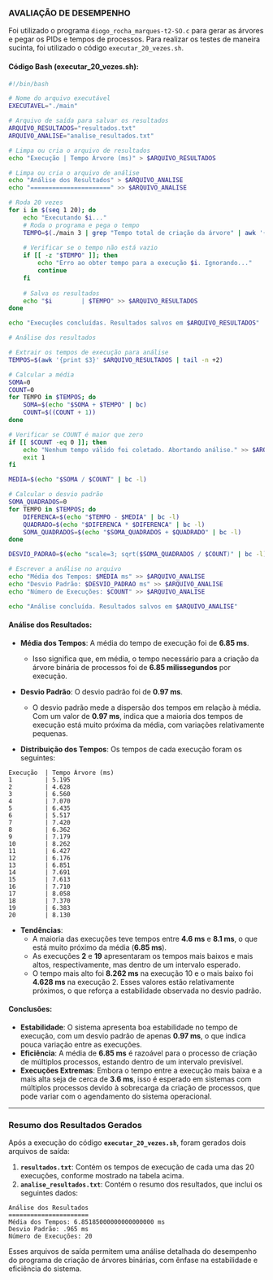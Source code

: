 

### AVALIAÇÃO DE DESEMPENHO

Foi utilizado o programa `diogo_rocha_marques-t2-SO.c` para gerar as árvores e pegar os PIDs e tempos de processos. Para realizar os testes de maneira sucinta, foi utilizado o código `executar_20_vezes.sh`.

#### Código Bash (executar_20_vezes.sh):
```bash
#!/bin/bash

# Nome do arquivo executável
EXECUTAVEL="./main"

# Arquivo de saída para salvar os resultados
ARQUIVO_RESULTADOS="resultados.txt"
ARQUIVO_ANALISE="analise_resultados.txt"

# Limpa ou cria o arquivo de resultados
echo "Execução | Tempo Árvore (ms)" > $ARQUIVO_RESULTADOS

# Limpa ou cria o arquivo de análise
echo "Análise dos Resultados" > $ARQUIVO_ANALISE
echo "======================" >> $ARQUIVO_ANALISE

# Roda 20 vezes
for i in $(seq 1 20); do
    echo "Executando $i..."
    # Roda o programa e pega o tempo
    TEMPO=$(./main 3 | grep "Tempo total de criação da árvore" | awk '{print $7}')
    
    # Verificar se o tempo não está vazio
    if [[ -z "$TEMPO" ]]; then
        echo "Erro ao obter tempo para a execução $i. Ignorando..."
        continue
    fi
    
    # Salva os resultados
    echo "$i        | $TEMPO" >> $ARQUIVO_RESULTADOS
done

echo "Execuções concluídas. Resultados salvos em $ARQUIVO_RESULTADOS"

# Análise dos resultados

# Extrair os tempos de execução para análise
TEMPOS=$(awk '{print $3}' $ARQUIVO_RESULTADOS | tail -n +2)

# Calcular a média
SOMA=0
COUNT=0
for TEMPO in $TEMPOS; do
    SOMA=$(echo "$SOMA + $TEMPO" | bc)
    COUNT=$((COUNT + 1))
done

# Verificar se COUNT é maior que zero
if [[ $COUNT -eq 0 ]]; then
    echo "Nenhum tempo válido foi coletado. Abortando análise." >> $ARQUIVO_ANALISE
    exit 1
fi

MEDIA=$(echo "$SOMA / $COUNT" | bc -l)

# Calcular o desvio padrão
SOMA_QUADRADOS=0
for TEMPO in $TEMPOS; do
    DIFERENCA=$(echo "$TEMPO - $MEDIA" | bc -l)
    QUADRADO=$(echo "$DIFERENCA * $DIFERENCA" | bc -l)
    SOMA_QUADRADOS=$(echo "$SOMA_QUADRADOS + $QUADRADO" | bc -l)
done

DESVIO_PADRAO=$(echo "scale=3; sqrt($SOMA_QUADRADOS / $COUNT)" | bc -l)

# Escrever a análise no arquivo
echo "Média dos Tempos: $MEDIA ms" >> $ARQUIVO_ANALISE
echo "Desvio Padrão: $DESVIO_PADRAO ms" >> $ARQUIVO_ANALISE
echo "Número de Execuções: $COUNT" >> $ARQUIVO_ANALISE

echo "Análise concluída. Resultados salvos em $ARQUIVO_ANALISE"
```

#### Análise dos Resultados:

- **Média dos Tempos**: A média do tempo de execução foi de **6.85 ms**.
  - Isso significa que, em média, o tempo necessário para a criação da árvore binária de processos foi de **6.85 milissegundos** por execução.

- **Desvio Padrão**: O desvio padrão foi de **0.97 ms**.
  - O desvio padrão mede a dispersão dos tempos em relação à média. Com um valor de **0.97 ms**, indica que a maioria dos tempos de execução está muito próxima da média, com variações relativamente pequenas.

- **Distribuição dos Tempos**: Os tempos de cada execução foram os seguintes:

```text
Execução  | Tempo Árvore (ms)
1         | 5.195
2         | 4.628
3         | 6.560
4         | 7.070
5         | 6.435
6         | 5.517
7         | 7.420
8         | 6.362
9         | 7.179
10        | 8.262
11        | 6.427
12        | 6.176
13        | 6.851
14        | 7.691
15        | 7.613
16        | 7.710
17        | 8.058
18        | 7.370
19        | 6.383
20        | 8.130
```

- **Tendências**:
  - A maioria das execuções teve tempos entre **4.6 ms** e **8.1 ms**, o que está muito próximo da média (**6.85 ms**).
  - As execuções **2** e **19** apresentaram os tempos mais baixos e mais altos, respectivamente, mas dentro de um intervalo esperado.
  - O tempo mais alto foi **8.262 ms** na execução 10 e o mais baixo foi **4.628 ms** na execução 2. Esses valores estão relativamente próximos, o que reforça a estabilidade observada no desvio padrão.

#### Conclusões:
- **Estabilidade**: O sistema apresenta boa estabilidade no tempo de execução, com um desvio padrão de apenas **0.97 ms**, o que indica pouca variação entre as execuções.
- **Eficiência**: A média de **6.85 ms** é razoável para o processo de criação de múltiplos processos, estando dentro de um intervalo previsível.
- **Execuções Extremas**: Embora o tempo entre a execução mais baixa e a mais alta seja de cerca de **3.6 ms**, isso é esperado em sistemas com múltiplos processos devido à sobrecarga da criação de processos, que pode variar com o agendamento do sistema operacional.

---

### Resumo dos Resultados Gerados

Após a execução do código **`executar_20_vezes.sh`**, foram gerados dois arquivos de saída:

1. **`resultados.txt`**: Contém os tempos de execução de cada uma das 20 execuções, conforme mostrado na tabela acima.
2. **`analise_resultados.txt`**: Contém o resumo dos resultados, que inclui os seguintes dados:

```text
Análise dos Resultados
======================
Média dos Tempos: 6.85185000000000000000 ms
Desvio Padrão: .965 ms
Número de Execuções: 20
```

Esses arquivos de saída permitem uma análise detalhada do desempenho do programa de criação de árvores binárias, com ênfase na estabilidade e eficiência do sistema.

